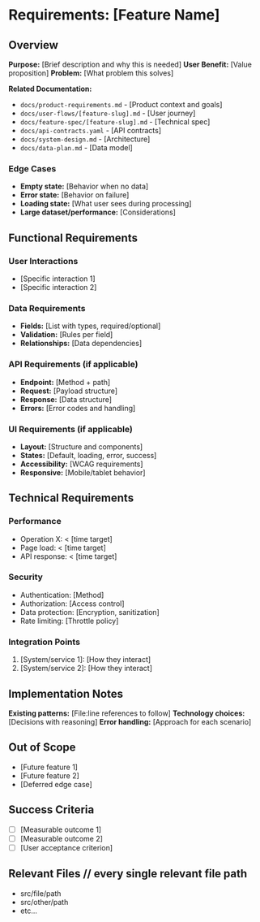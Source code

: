 # Requirements: [Feature Name]

## Overview
**Purpose:** [Brief description and why this is needed]
**User Benefit:** [Value proposition]
**Problem:** [What problem this solves]

**Related Documentation:**
- `docs/product-requirements.md` - [Product context and goals]
- `docs/user-flows/[feature-slug].md` - [User journey]
- `docs/feature-spec/[feature-slug].md` - [Technical spec]
- `docs/api-contracts.yaml` - [API contracts]
- `docs/system-design.md` - [Architecture]
- `docs/data-plan.md` - [Data model]

### Edge Cases
- **Empty state:** [Behavior when no data]
- **Error state:** [Behavior on failure]
- **Loading state:** [What user sees during processing]
- **Large dataset/performance:** [Considerations]

## Functional Requirements

### User Interactions
- [Specific interaction 1]
- [Specific interaction 2]

### Data Requirements
- **Fields:** [List with types, required/optional]
- **Validation:** [Rules per field]
- **Relationships:** [Data dependencies]

### API Requirements (if applicable)
- **Endpoint:** [Method + path]
- **Request:** [Payload structure]
- **Response:** [Data structure]
- **Errors:** [Error codes and handling]

### UI Requirements (if applicable)
- **Layout:** [Structure and components]
- **States:** [Default, loading, error, success]
- **Accessibility:** [WCAG requirements]
- **Responsive:** [Mobile/tablet behavior]

## Technical Requirements

### Performance
- Operation X: < [time target]
- Page load: < [time target]
- API response: < [time target]

### Security
- Authentication: [Method]
- Authorization: [Access control]
- Data protection: [Encryption, sanitization]
- Rate limiting: [Throttle policy]

### Integration Points
1. [System/service 1]: [How they interact]
2. [System/service 2]: [How they interact]

## Implementation Notes
**Existing patterns:** [File:line references to follow]
**Technology choices:** [Decisions with reasoning]
**Error handling:** [Approach for each scenario]

## Out of Scope
- [Future feature 1]
- [Future feature 2]
- [Deferred edge case]

## Success Criteria
- [ ] [Measurable outcome 1]
- [ ] [Measurable outcome 2]
- [ ] [User acceptance criterion]

## Relevant Files // every single relevant file path
- src/file/path
- src/other/path
- etc...